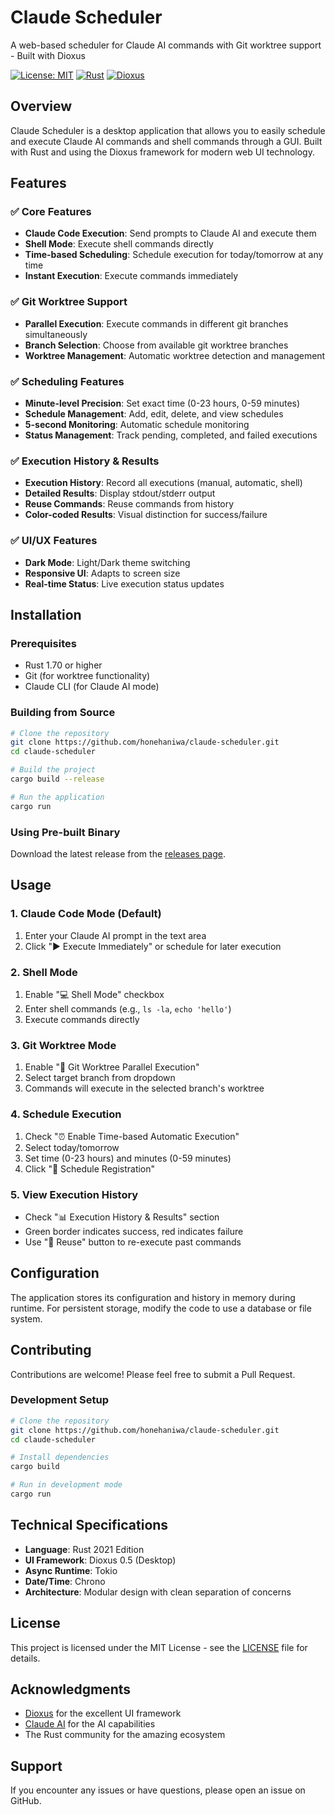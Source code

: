# Claude Scheduler

A web-based scheduler for Claude AI commands with Git worktree support - Built with Dioxus

[![License: MIT](https://img.shields.io/badge/License-MIT-yellow.svg)](https://opensource.org/licenses/MIT)
[![Rust](https://img.shields.io/badge/rust-1.70%2B-blue.svg)](https://www.rust-lang.org/)
[![Dioxus](https://img.shields.io/badge/dioxus-0.5-green.svg)](https://dioxuslabs.com/)

## Overview

Claude Scheduler is a desktop application that allows you to easily schedule and execute Claude AI commands and shell commands through a GUI. Built with Rust and using the Dioxus framework for modern web UI technology.

## Features

### ✅ Core Features
- **Claude Code Execution**: Send prompts to Claude AI and execute them
- **Shell Mode**: Execute shell commands directly
- **Time-based Scheduling**: Schedule execution for today/tomorrow at any time
- **Instant Execution**: Execute commands immediately

### ✅ Git Worktree Support
- **Parallel Execution**: Execute commands in different git branches simultaneously
- **Branch Selection**: Choose from available git worktree branches
- **Worktree Management**: Automatic worktree detection and management

### ✅ Scheduling Features
- **Minute-level Precision**: Set exact time (0-23 hours, 0-59 minutes)
- **Schedule Management**: Add, edit, delete, and view schedules
- **5-second Monitoring**: Automatic schedule monitoring
- **Status Management**: Track pending, completed, and failed executions

### ✅ Execution History & Results
- **Execution History**: Record all executions (manual, automatic, shell)
- **Detailed Results**: Display stdout/stderr output
- **Reuse Commands**: Reuse commands from history
- **Color-coded Results**: Visual distinction for success/failure

### ✅ UI/UX Features
- **Dark Mode**: Light/Dark theme switching
- **Responsive UI**: Adapts to screen size
- **Real-time Status**: Live execution status updates

## Installation

### Prerequisites
- Rust 1.70 or higher
- Git (for worktree functionality)
- Claude CLI (for Claude AI mode)

### Building from Source
```bash
# Clone the repository
git clone https://github.com/honehaniwa/claude-scheduler.git
cd claude-scheduler

# Build the project
cargo build --release

# Run the application
cargo run
```

### Using Pre-built Binary
Download the latest release from the [releases page](https://github.com/honehaniwa/claude-scheduler/releases).

## Usage

### 1. Claude Code Mode (Default)
1. Enter your Claude AI prompt in the text area
2. Click "▶️ Execute Immediately" or schedule for later execution

### 2. Shell Mode
1. Enable "💻 Shell Mode" checkbox
2. Enter shell commands (e.g., `ls -la`, `echo 'hello'`)
3. Execute commands directly

### 3. Git Worktree Mode
1. Enable "🌿 Git Worktree Parallel Execution"
2. Select target branch from dropdown
3. Commands will execute in the selected branch's worktree

### 4. Schedule Execution
1. Check "⏰ Enable Time-based Automatic Execution"
2. Select today/tomorrow
3. Set time (0-23 hours) and minutes (0-59 minutes)
4. Click "📅 Schedule Registration"

### 5. View Execution History
- Check "📊 Execution History & Results" section
- Green border indicates success, red indicates failure
- Use "🔄 Reuse" button to re-execute past commands

## Configuration

The application stores its configuration and history in memory during runtime. For persistent storage, modify the code to use a database or file system.

## Contributing

Contributions are welcome! Please feel free to submit a Pull Request.

### Development Setup
```bash
# Clone the repository
git clone https://github.com/honehaniwa/claude-scheduler.git
cd claude-scheduler

# Install dependencies
cargo build

# Run in development mode
cargo run
```

## Technical Specifications

- **Language**: Rust 2021 Edition
- **UI Framework**: Dioxus 0.5 (Desktop)
- **Async Runtime**: Tokio
- **Date/Time**: Chrono
- **Architecture**: Modular design with clean separation of concerns

## License

This project is licensed under the MIT License - see the [LICENSE](LICENSE) file for details.

## Acknowledgments

- [Dioxus](https://dioxuslabs.com/) for the excellent UI framework
- [Claude AI](https://claude.ai/) for the AI capabilities
- The Rust community for the amazing ecosystem

## Support

If you encounter any issues or have questions, please open an issue on GitHub. 
